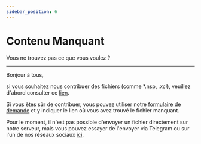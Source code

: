 ```yaml
---
sidebar_position: 6
---
```


# Contenu Manquant
Vous ne trouvez pas ce que vous voulez ?

---

Bonjour à tous,

si vous souhaitez nous contribuer des fichiers (comme *.nsp, *.xci*), veuillez d'abord consulter ce [lien](https://nx-missing.ghostland.at/).

Si vous êtes sûr de contribuer, vous pouvez utiliser notre [formulaire de demande](https://forms.gle/oeExF7qWyDTjwSfe9) et y indiquer le lien où vous avez trouvé le fichier manquant.

Pour le moment, il n'est pas possible d'envoyer un fichier directement sur notre serveur, mais vous pouvez essayer de l'envoyer via Telegram ou sur l'un de nos réseaux sociaux [ici](https://social.ghostland.at).